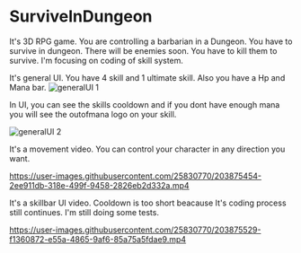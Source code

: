 # SurviveInDungeon

It's 3D RPG game. You are controlling a barbarian in a Dungeon. You have to survive in dungeon. There will be enemies soon. You have to kill them to survive.
I'm focusing on coding of skill system.


It's general UI. You have 4 skill and 1 ultimate skill. Also you have a Hp and Mana bar.
![generalUI 1](https://user-images.githubusercontent.com/25830770/203875635-0e8ba221-d2b6-45dd-b427-4d2b007e5f5a.png)

In UI, you can see the skills cooldown and if you dont have enough mana you will see the outofmana logo on your skill.

![generalUI 2](https://user-images.githubusercontent.com/25830770/203875638-6f2327f6-f9b2-4d05-8b09-da25ca8f601d.png)


It's a movement video. You can control your character in any direction you want.

https://user-images.githubusercontent.com/25830770/203875454-2ee911db-318e-499f-9458-2826eb2d332a.mp4


It's a skillbar UI video. Cooldown is too short beacause It's coding process still continues. I'm still doing some tests.

https://user-images.githubusercontent.com/25830770/203875529-f1360872-e55a-4865-9af6-85a75a5fdae9.mp4

